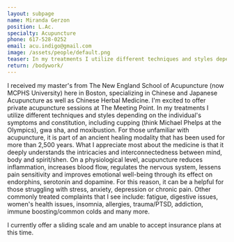 ```yaml
---
layout: subpage
name: Miranda Gerzon
position: L.Ac.
specialty: Acupuncture
phone: 617-528-0252
email: acu.indigo@gmail.com
image: /assets/people/default.png
teaser: In my treatments I utilize different techniques and styles depending on the individual's symptoms and constitution, including cupping, gwa sha, and moxibustion.
return: /bodywork/
---
```


I received my master's from The New England School of Acupuncture (now MCPHS University) here in Boston, specializing in Chinese and Japanese Acupuncture as well as Chinese Herbal Medicine.  I'm excited to offer private acupuncture sessions at The Meeting Point. In my treatments I utilize different techniques and styles depending on the individual's symptoms and constitution, including cupping (think Michael Phelps at the Olympics), gwa sha, and moxibustion. For those unfamiliar with acupuncture, it is part of an ancient healing modality that has been used for more than 2,500 years. What I appreciate most about the medicine is that it deeply understands the intricacies and interconnectedness between mind, body and spirit/shen. On a physiological level, acupuncture reduces inflammation, increases blood flow, regulates the nervous system, lessens pain sensitivity and improves emotional well-being through its effect on endorphins, serotonin and dopamine. For this reason, it can be a helpful for those struggling with stress, anxiety, depression or chronic pain. Other commonly treated complaints that I see include: fatigue, digestive issues, women's health issues, insomnia, allergies, trauma/PTSD, addiction, immune boosting/common colds and many more. 

I currently offer a sliding scale and am unable to accept insurance plans at this time. 